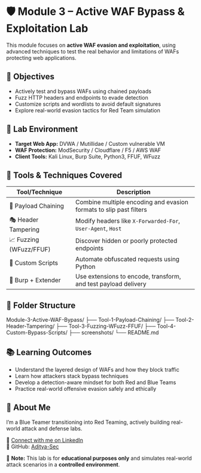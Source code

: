 # 🛡️ Module 3 – Active WAF Bypass & Exploitation Lab

This module focuses on **active WAF evasion and exploitation**, using advanced techniques to test the real behavior and limitations of WAFs protecting web applications.


## 🎯 Objectives

- Actively test and bypass WAFs using chained payloads
- Fuzz HTTP headers and endpoints to evade detection
- Customize scripts and wordlists to avoid default signatures
- Explore real-world evasion tactics for Red Team simulation


## 🧪 Lab Environment

- **Target Web App:** DVWA / Mutillidae / Custom vulnerable VM
- **WAF Protection:** ModSecurity / Cloudflare / F5 / AWS WAF
- **Client Tools:** Kali Linux, Burp Suite, Python3, FFUF, WFuzz


## 🧰 Tools & Techniques Covered

| Tool/Technique         | Description |
|------------------------|-------------|
| 🔗 Payload Chaining    | Combine multiple encoding and evasion formats to slip past filters |
| 🎭 Header Tampering    | Modify headers like `X-Forwarded-For`, `User-Agent`, `Host` |
| 📈 Fuzzing (WFuzz/FFUF) | Discover hidden or poorly protected endpoints |
| 🐍 Custom Scripts       | Automate obfuscated requests using Python |
| 🔄 Burp + Extender     | Use extensions to encode, transform, and test payload delivery |

## 📁 Folder Structure

Module-3-Active-WAF-Bypass/
├── Tool-1-Payload-Chaining/
├── Tool-2-Header-Tampering/
├── Tool-3-Fuzzing-WFuzz-FFUF/
├── Tool-4-Custom-Bypass-Scripts/
├── screenshots/
└── README.md

## 📚 Learning Outcomes

- Understand the layered design of WAFs and how they block traffic
- Learn how attackers stack bypass techniques
- Develop a detection-aware mindset for both Red and Blue Teams
- Practice real-world offensive evasion safely and ethically

## 🙋 About Me

I’m a Blue Teamer transitioning into Red Teaming, actively building real-world attack and defense labs.

🔗 [Connect with me on LinkedIn](https://www.linkedin.com/in/aditya-kumar-goswami)  
📁 GitHub: [Aditya-Sec](https://github.com/Aditya-Sec)

📌 **Note:** This lab is for **educational purposes only** and simulates real-world attack scenarios in a **controlled environment**.
